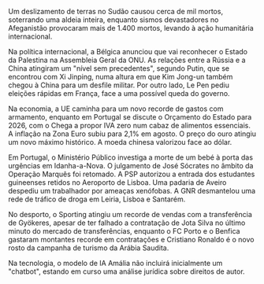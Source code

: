 Um deslizamento de terras no Sudão causou cerca de mil mortos, soterrando uma aldeia inteira, enquanto sismos devastadores no Afeganistão provocaram mais de 1.400 mortos, levando à ação humanitária internacional.

Na política internacional, a Bélgica anunciou que vai reconhecer o Estado da Palestina na Assembleia Geral da ONU. As relações entre a Rússia e a China atingiram um "nível sem precedentes", segundo Putin, que se encontrou com Xi Jinping, numa altura em que Kim Jong-un também chegou à China para um desfile militar. Por outro lado, Le Pen pediu eleições rápidas em França, face a uma possível queda do governo.

Na economia, a UE caminha para um novo recorde de gastos com armamento, enquanto em Portugal se discute o Orçamento do Estado para 2026, com o Chega a propor IVA zero num cabaz de alimentos essenciais. A inflação na Zona Euro subiu para 2,1% em agosto. O preço do ouro atingiu um novo máximo histórico. A moeda chinesa valorizou face ao dólar.

Em Portugal, o Ministério Público investiga a morte de um bebé à porta das urgências em Idanha-a-Nova. O julgamento de José Sócrates no âmbito da Operação Marquês foi retomado. A PSP autorizou a entrada dos estudantes guineenses retidos no Aeroporto de Lisboa. Uma padaria de Aveiro despediu um trabalhador por ameaças xenófobas. A GNR desmantelou uma rede de tráfico de droga em Leiria, Lisboa e Santarém.

No desporto, o Sporting atingiu um recorde de vendas com a transferência de Gyökeres, apesar de ter falhado a contratação de Jota Silva no último minuto do mercado de transferências, enquanto o FC Porto e o Benfica gastaram montantes recorde em contratações e Cristiano Ronaldo é o novo rosto da campanha de turismo da Arábia Saudita.

Na tecnologia, o modelo de IA Amália não incluirá inicialmente um "chatbot", estando em curso uma análise jurídica sobre direitos de autor.
